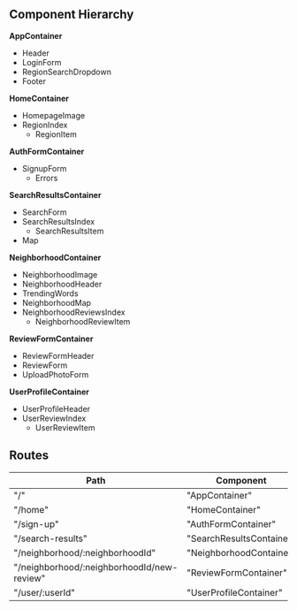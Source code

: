 ## Component Hierarchy

**AppContainer**
- Header
- LoginForm
- RegionSearchDropdown
- Footer


**HomeContainer**
- HomepageImage
- RegionIndex
  + RegionItem

**AuthFormContainer**
- SignupForm
  + Errors

**SearchResultsContainer**
- SearchForm
- SearchResultsIndex
  + SearchResultsItem
- Map

**NeighborhoodContainer**
- NeighborhoodImage
- NeighborhoodHeader
- TrendingWords
- NeighborhoodMap
- NeighborhoodReviewsIndex
  + NeighborhoodReviewItem

**ReviewFormContainer**
- ReviewFormHeader
- ReviewForm
- UploadPhotoForm

**UserProfileContainer**
- UserProfileHeader
- UserReviewIndex
  + UserReviewItem

## Routes

|Path   | Component   |
|-------|-------------|
| "/" | "AppContainer" |
| "/home" | "HomeContainer" |
| "/sign-up" | "AuthFormContainer" |
| "/search-results" | "SearchResultsContainer" |
| "/neighborhood/:neighborhoodId" | "NeighborhoodContainer" |
| "/neighborhood/:neighborhoodId/new-review" | "ReviewFormContainer" |
| "/user/:userId" | "UserProfileContainer" |
